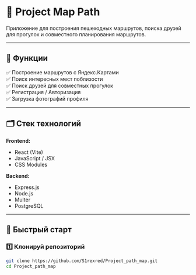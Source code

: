 # 🚀 Project Map Path

Приложение для построения пешеходных маршрутов, поиска друзей для прогулок и совместного планирования маршрутов.

---

## 📌 Функции

✅ Построение маршрутов с Яндекс.Картами  
✅ Поиск интересных мест поблизости  
✅ Поиск друзей для совместных прогулок  
✅ Регистрация / Авторизация  
✅ Загрузка фотографий профиля  

---

## 🗂 Стек технологий

**Frontend:**
- React (Vite)  
- JavaScript / JSX  
- CSS Modules  

**Backend:**  
- Express.js  
- Node.js  
- Multer 
- PostgreSQL
---

## 🚀 Быстрый старт

### 1️⃣ Клонируй репозиторий
```bash
git clone https://github.com/S1rexred/Project_path_map.git
cd Project_path_map
